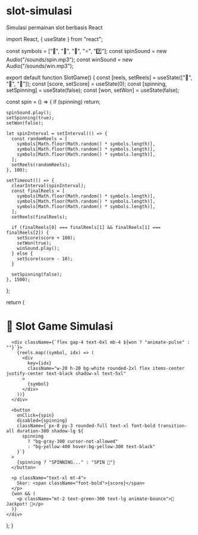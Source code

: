 # slot-simulasi
Simulasi permainan slot berbasis React

import React, { useState } from "react";

const symbols = ["🍒", "🍋", "🔔", "⭐", "7️⃣"];
const spinSound = new Audio("/sounds/spin.mp3");
const winSound = new Audio("/sounds/win.mp3");

export default function SlotGame() {
  const [reels, setReels] = useState(["🍒", "🍋", "🔔"]);
  const [score, setScore] = useState(0);
  const [spinning, setSpinning] = useState(false);
  const [won, setWon] = useState(false);

  const spin = () => {
    if (spinning) return;

    spinSound.play();
    setSpinning(true);
    setWon(false);

    let spinInterval = setInterval(() => {
      const randomReels = [
        symbols[Math.floor(Math.random() * symbols.length)],
        symbols[Math.floor(Math.random() * symbols.length)],
        symbols[Math.floor(Math.random() * symbols.length)],
      ];
      setReels(randomReels);
    }, 100);

    setTimeout(() => {
      clearInterval(spinInterval);
      const finalReels = [
        symbols[Math.floor(Math.random() * symbols.length)],
        symbols[Math.floor(Math.random() * symbols.length)],
        symbols[Math.floor(Math.random() * symbols.length)],
      ];
      setReels(finalReels);

      if (finalReels[0] === finalReels[1] && finalReels[1] === finalReels[2]) {
        setScore(score + 100);
        setWon(true);
        winSound.play();
      } else {
        setScore(score - 10);
      }

      setSpinning(false);
    }, 1500);
  };

  return (
    <div className="min-h-screen flex flex-col items-center justify-center bg-gradient-to-br from-purple-600 to-pink-500 text-white transition-all duration-500">
      <h1 className="text-4xl font-bold mb-6">🎰 Slot Game Simulasi</h1>

      <div className={`flex gap-4 text-6xl mb-4 ${won ? "animate-pulse" : ""}`}>
        {reels.map((symbol, idx) => (
          <div
            key={idx}
            className="w-20 h-20 bg-white rounded-2xl flex items-center justify-center text-black shadow-xl text-5xl"
          >
            {symbol}
          </div>
        ))}
      </div>

      <button
        onClick={spin}
        disabled={spinning}
        className={`px-8 py-3 rounded-full text-xl font-bold transition-all duration-300 shadow-lg ${
          spinning
            ? "bg-gray-300 cursor-not-allowed"
            : "bg-yellow-400 hover:bg-yellow-300 text-black"
        }`}
      >
        {spinning ? "SPINNING..." : "SPIN 🎲"}
      </button>

      <p className="text-xl mt-4">
        Skor: <span className="font-bold">{score}</span>
      </p>
      {won && (
        <p className="mt-2 text-green-300 text-lg animate-bounce">🎉 Jackpot! 🎉</p>
      )}
    </div>
  );
}
